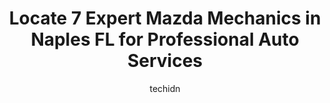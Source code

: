 ---
layout: ampstory
image: https://images.unsplash.com/photo-1515674447568-09bbb507b96c?ixlib=rb-4.0.3&ixid=MnwxMjA3fDB8MHxwaG90by1wYWdlfHx8fGVufDB8fHx8&auto=format&fit=crop&w=640&h=853&q=80
author: techidn
featured: false
description: Searching for the finest Mazda Mechanic in Naples FL, USA? Look no further than the 7 best Mazda Mechanic in the area, where youll find a team of highly qualified professionals ready to han
title: Locate 7 Expert Mazda Mechanics in Naples FL for Professional Auto Services
cover:
   title: Locate 7 Expert Mazda Mechanics in Naples FL for Professional Auto Services
   subtitle: Rickpate
   background: https://images.unsplash.com/photo-1515674447568-09bbb507b96c?ixlib=rb-4.0.3&ixid=MnwxMjA3fDB8MHxwaG90by1wYWdlfHx8fGVufDB8fHx8&auto=format&fit=crop&w=640&h=853&q=80

pages: 
 - layout: thirds
   top: <h1>#1 Autoworks and Mufflerworks</h1>
   bottom: "<p>I went in for a muffler delete on my 98 Z3 and was completely satisfied with every level of the business. Customer service scheduling an appointment was accommodating and</p>"
   background: https://www.knot35.com/toplist/wp-content/uploads/2023/06/best-mazda-mechanic-1-in-naples-fl-1685832363.jpeg
   backgroundblur: true
 - layout: thirds
   top: <h1>#2 Auto Europa Naples</h1>
   bottom: "<p>4499 Corporate Square Ste A, Naples, FL 34104, United States</p>"
   background: https://www.knot35.com/toplist/wp-content/uploads/2023/06/best-mazda-mechanic-2-in-naples-fl-1685832364.jpeg
   cta:
      link: https://www.knot35.com/toplist/locate-7-expert-mazda-mechanics-in-naples-fl-for-professional-auto-services/
      text: Locate 7 Expert Mazda Mechanics in Naples FL for Professional Auto Services
 - layout: thirds
   top: <h1>#3 Pine Ridge Imports Of Naples</h1>
   bottom: "<p>5340 Jaeger Rd, Naples, FL 34109, United States</p>"
   background: https://www.knot35.com/toplist/wp-content/uploads/2023/06/best-mazda-mechanic-3-in-naples-fl-1685832364.jpeg
   cta:
      link: https://www.knot35.com/toplist/locate-7-expert-mazda-mechanics-in-naples-fl-for-professional-auto-services/
      text: Locate 7 Expert Mazda Mechanics in Naples FL for Professional Auto Services
 - layout: thirds
   top: <h1>#4 Chets Courtesy Automotive</h1>
   bottom: "<p>1863 Tamiami Trail N, Naples, FL 34102, United States</p>"
   background: https://images.unsplash.com/photo-1580610447943-1bfbef5efe07?ixlib=rb-4.0.3&ixid=MnwxMjA3fDB8MHxwaG90by1wYWdlfHx8fGVufDB8fHx8&auto=format&fit=crop&w=640&h=853&q=80
   cta:
      link: https://www.knot35.com/toplist/locate-7-expert-mazda-mechanics-in-naples-fl-for-professional-auto-services/
      text: Locate 7 Expert Mazda Mechanics in Naples FL for Professional Auto Services
 - layout: thirds
   top: <h1>#5 Latinos Automobile Repair</h1>
   bottom: "<p>4284 Enterprise Ave, Naples, FL 34104, United States</p>"
   background: https://images.unsplash.com/photo-1614648718611-0635f29016cb?ixlib=rb-4.0.3&ixid=MnwxMjA3fDB8MHxwaG90by1wYWdlfHx8fGVufDB8fHx8&auto=format&fit=crop&w=640&h=853&q=80
   cta:
      link: https://www.knot35.com/toplist/locate-7-expert-mazda-mechanics-in-naples-fl-for-professional-auto-services/
      text: Locate 7 Expert Mazda Mechanics in Naples FL for Professional Auto Services
 - layout: thirds
   top: <h1>#6 Shirley Street Auto Repair & Collision</h1>
   bottom: "<p>1973 Elsa St, Naples, FL 34109, United States</p>"
   background: https://images.unsplash.com/photo-1496096265110-f83ad7f96608?ixlib=rb-4.0.3&ixid=MnwxMjA3fDB8MHxwaG90by1wYWdlfHx8fGVufDB8fHx8&auto=format&fit=crop&w=640&h=853&q=80
   cta:
      link: https://www.knot35.com/toplist/locate-7-expert-mazda-mechanics-in-naples-fl-for-professional-auto-services/
      text: Locate 7 Expert Mazda Mechanics in Naples FL for Professional Auto Services
 - layout: thirds
   top: <h1>#7 Franks Pure Automotive</h1>
   bottom: "<p>1190 9th St N, Naples, FL 34102, United States</p>"
   background: https://images.unsplash.com/photo-1608501821300-4f99e58bba77?ixlib=rb-4.0.3&ixid=MnwxMjA3fDB8MHxwaG90by1wYWdlfHx8fGVufDB8fHx8&auto=format&fit=crop&w=640&h=853&q=80
   cta:
      link: https://www.knot35.com/toplist/locate-7-expert-mazda-mechanics-in-naples-fl-for-professional-auto-services/
      text: Locate 7 Expert Mazda Mechanics in Naples FL for Professional Auto Services
 - layout: thirds
   middle: Continue reading...
   background: https://images.unsplash.com/photo-1462556791646-c201b8241a94?ixlib=rb-4.0.3&ixid=MnwxMjA3fDB8MHxwaG90by1wYWdlfHx8fGVufDB8fHx8&auto=format&fit=crop&w=640&h=853&q=80
   cta:
      link: https://www.knot35.com/toplist/locate-7-expert-mazda-mechanics-in-naples-fl-for-professional-auto-services/
      text: Locate 7 Expert Mazda Mechanics in Naples FL for Professional Auto Services
      
---